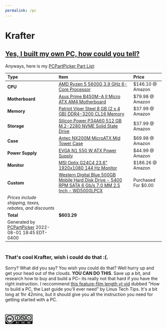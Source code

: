 ```yaml
---
permalink: /pc
---
```

# Krafter
## [Yes, I built my own PC, how could you tell?](/src/997b08a8d833988619ef9e6cea4233d0-1617554580.jpg)

Anyways, here is my
[PCPartPicker Part List](https://pcpartpicker.com/list/nkQrY9):

Type|Item|Price
:----|:----|:----
**CPU** | [AMD Ryzen 5 5600G 3.9 GHz 6-Core Processor](https://pcpartpicker.com/product/sYmmP6/amd-ryzen-5-5600g-39-ghz-6-core-processor-100-100000252box) | $146.10 @ Amazon 
**Motherboard** | [Asus Prime B450M-A II Micro ATX AM4 Motherboard](https://pcpartpicker.com/product/kthmP6/asus-prime-b450m-a-ii-micro-atx-am4-motherboard-prime-b450m-a-ii) | $79.98 @ Amazon 
**Memory** | [Patriot Viper Steel 8 GB (2 x 4 GB) DDR4-3200 CL16 Memory](https://pcpartpicker.com/product/Mnwkcf/patriot-viper-steel-8-gb-2-x-4-gb-ddr4-3200-cl16-memory-pvs48g320c6k) | $37.99 @ Amazon 
**Storage** | [Silicon Power P34A60 512 GB M.2-2280 NVME Solid State Drive](https://pcpartpicker.com/product/94gQzy/silicon-power-p34a60-512-gb-m2-2280-nvme-solid-state-drive-sp512gbp34a60m28) | $37.99 @ Amazon 
**Case** | [Antec NX200M MicroATX Mid Tower Case](https://pcpartpicker.com/product/3f2WGX/antec-nx200m-microatx-mid-tower-case-nx200m) | $69.98 @ Amazon 
**Power Supply** | [EVGA N1 550 W ATX Power Supply](https://pcpartpicker.com/product/qrwqqs/evga-n1-550-w-atx-power-supply-100-n1-0550-l1) | $44.99 @ Amazon 
**Monitor** | [MSI Optix G24C4 23.6" 1920x1080 144 Hz Monitor](https://pcpartpicker.com/product/k33mP6/msi-optix-g24c4-236-1920x1080-144-hz-monitor-optix-g24c4) | $186.26 @ Amazon 
**Custom** | [Western Digital Blue 500GB Mobile Hard Disk Drive - 5400 RPM SATA 6 Gb/s 7.0 MM 2.5 Inch - WD5000LPCX](https://pcpartpicker.com/product/VPDzK8/western-digital-blue-500gb-mobile-hard-disk-drive-5400-rpm-sata-6-gbs-70-mm-25-inch-wd5000lpcx) | Purchased For $0.00 
 | *Prices include shipping, taxes, rebates, and discounts* |
 | **Total** | **$603.29**
 | Generated by [PCPartPicker](https://pcpartpicker.com) 2022-08-01 18:45 EDT-0400 |
#
### That's cool Krafter, wish i could do that :(.
Sorry? What did you say? You wish you could do that? Well hurry up and get your head out of the clouds. __YOU CAN DO THIS__. Save up a bit, and research how to buy and build a PC– its really not that hard if you have the right instruction. I reccommend [this feature-film length yt vid](https://www.youtube.com/watch?v=BL4DCEp7blY) dubbed "How to build a PC, the Last guide you'll ever need" by Linus Tech Tips. It's a bit long at 1hr 42mins, but it should give you all the instruction you need for getting started with a PC.
#
[![Licensed Under The CC-BY-NC-ND 4.0 License](/src/CC-BY-NC-ND.png)](/LICENSE)